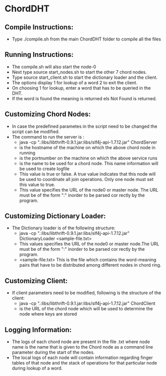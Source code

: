 # ChordDHT

## Compile Instructions:
* Type ./compile.sh from the main ChordDHT folder to compile all the files

## Running Instructions:
* The compile.sh will also start the node-0
* Next type source start_nodes.sh to start the other 7 chord nodes.
* Type source start_client.sh to start the dictionary loader and the client.
* The options display 1 for lookup of a word 2 to exit the client.
* On choosing 1 for lookup, enter a word that has to be queried in the DHT.
* If the word is found the meaning is returned els Not Found is returned.


## Customizing Chord Nodes:
* In case the predefined parametes in the script need to be changed the script can be modified.
* The command to run the server is :
	* java -cp ".:libs/libthrift-0.9.1.jar:libs/slf4j-api-1.7.12.jar" ChordServer <hostname> <portnumber> <nodename> <isMasterNode> <MasterURL>
	* <Hostname> is the hostname of the machine on which the above chord node in running
	* <portnumber> is the portnumber on the machine on which the above service runs
	* <nodename> is the name to be used for a chord node. This name information will be used to create logfile
	* <isMasterNode> This value is true or false. A true value indicates that this node will be used to coordinate all join operations. Only one node must     set this value to true.
	* <MasterURL> This value specifies the URL of the node0 or master node. The URL must be of the form "<hostname>:<portnumber>" inorder to be parsed cor     rectly by the program.
	

## Customizing Dictionary Loader:
* The Dictionary loader is of the following structure:
	* java -cp ".:libs/libthrift-0.9.1.jar:libs/slf4j-api-1.7.12.jar" DictionaryLoader <MasterURL> <sample-file.txt>
	* <MasterURL> This values specifies the URL of the node0 or master node.The URL must be of the form "<hostname>:<portnumber>" inorder to be parsed cor     rectly by the program.
	* <sample-file.txt> This is the file which contains the word-meaning pairs that have to be distributed among different nodes in chord ring.


## Customizing Client:
* If client parameters need to be modified, following is the structure of the client:
	* java -cp ".:libs/libthrift-0.9.1.jar:libs/slf4j-api-1.7.12.jar" ChordClient <MasterURL>
	* <MasterURL> is the URL of the chord node which will be used to determine the node where keys are stored


## Logging Information:
* The logs of each chord node are present in the file <Node-name>.txt where node name is the name that is given to the Chord node as a command line parameter during the start of the nodes.
* The local logs of each node will contain information regarding finger tables of that node and the stack of operations for that particular node during lookup of a word.
